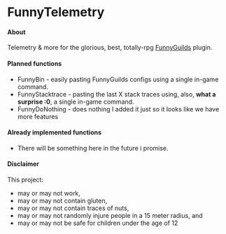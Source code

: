 FunnyTelemetry
===
#### About
Telemetry & more for the glorious, best, totally-rpg [FunnyGuilds](https://github.com/FunnyGuilds/FunnyGuilds) plugin.


#### Planned functions
- FunnyBin - easily pasting FunnyGuilds configs using a single in-game command.
- FunnyStacktrace - pasting the last X stack traces using, also, **what a surprise :0**, a single in-game command.
- FunnyDoNothing - does nothing I added it just so it looks like we have more features


#### Already implemented functions
- There will be something here in the future i promise.


#### Disclaimer
This project:
- may or may not work,
- may or may not contain gluten,
- may or may not contain traces of nuts,
- may or may not randomly injure people in a 15 meter radius, and
- may or may not be safe for children under the age of 12
